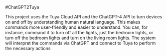 #ChatGPT2Tuya

This project uses the Tuya Cloud API and the ChatGPT-4 API to turn devices on and off by understanding human natural language. This makes commands more user-friendly and easier to understand. You can, for instance, command it to turn off all the lights, just the bedroom lights, or turn off the bedroom lights and turn on the living room lights. The system will interpret the commands via ChatGPT and connect to Tuya to perform the necessary actions
